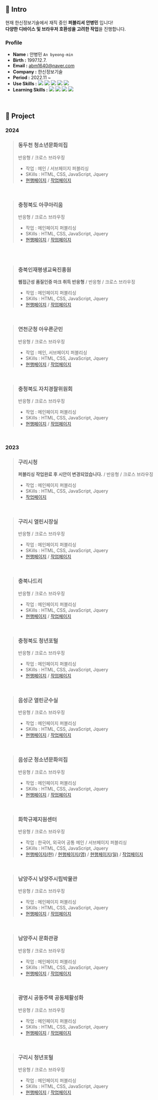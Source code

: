 ## 🤔 Intro
현재 한신정보기술에서 재직 중인 **퍼블리셔 안병민** 입니다!<br>
**다양한 디바이스 및 브라우저 호환성을 고려한 작업**을 진행합니다.<br>

  
### **Profile**
 - **Name :** 안병민 `An byeong-min`
  - **Birth :** 1997.12.7.
  - **Email :** abm1640@naver.com
  - **Company :** 한신정보기술
  - **Period :** 2022.11 ~
  - **Use Skills :** <img src="https://img.shields.io/badge/html5-E34F26?style=flat-square&logo=html5&logoColor=white"/> <img src="https://img.shields.io/badge/css3-1572B6?style=flat-square&logo=css3&logoColor=white"/> <img src="https://img.shields.io/badge/javascript-F7DF1E?style=flat-square&logo=javascript&logoColor=black"/> <img src="https://img.shields.io/badge/jquery-0769AD?style=flat-square&logo=jquery&logoColor=white"/> <img src="https://img.shields.io/badge/Photoshop-31A8FF?style=flat-square&logo=adobephotoshop&logoColor=white"/>
  - **Learning Skills :** <img src="https://img.shields.io/badge/typescript-3178C6?style=flat-square&logo=typescript&logoColor=white"/> <img src="https://img.shields.io/badge/react-61DAFB?style=flat-square&logo=react&logoColor=black"/> <img src="https://img.shields.io/badge/vue.js-4FC08D?style=flat-square&logo=vuedotjs&logoColor=white"/> <img src="https://img.shields.io/badge/next.js-black?style=flat-square&logo=nextdotjs&logoColor=white"/>
  
<br>

## 💬 Project
### 2024
> ### 동두천 청소년문화의집
> 반응형 / 크로스 브라우징
> - 작업 : 메인 / 서브페이지 퍼블리싱
> - SKills : HTML, CSS, JavaScript, Jquery
> - [현행페이지](https://www.ddc.go.kr/youthddc/index.do) / [작업페이지](https://byeongmin-publishing.github.io/Portfolio/chungbuk/site/art_2023/main.html)

<br />

> ### 충청북도 아쿠아리움
> 반응형 / 크로스 브라우징
> - 작업 : 메인페이지 퍼블리싱
> - SKills : HTML, CSS, JavaScript, Jquery
> - [현행페이지](https://www.chungbuk.go.kr/aquarium/index.do) / [작업페이지](https://byeongmin-publishing.github.io/Portfolio/chungbuk/site/art_2023/main.html)

<br />

<br />

> ### 충북인재평생교육진흥원
> **웹접근성 품질인증 마크 취득 반응형** / 반응형 / 크로스 브라우징
> - 작업 : 메인페이지 퍼블리싱
> - SKills : HTML, CSS, JavaScript, Jquery
> - [현행페이지](https://www.cbitle.or.kr/www/index.do) / [작업페이지](https://byeongmin-publishing.github.io/Portfolio/chungbuk/site/art_2023/main.html)

<br />

> ### 연천군청 아우른군민
> 반응형 / 크로스 브라우징
> - 작업 : 메인, 서브페이지 퍼블리싱
> - SKills : HTML, CSS, JavaScript, Jquery
> - [현행페이지](https://www.yeoncheon.go.kr/cyber/index.do) / [작업페이지](https://byeongmin-publishing.github.io/Portfolio/yeoncheon/site/cyber/main.html)

<br />

> ### 충청북도 자치경찰위원회
> 반응형 / 크로스 브라우징
> - 작업 : 메인페이지 퍼블리싱
> - SKills : HTML, CSS, JavaScript, Jquery
> - [현행페이지](https://www.chungbuk.go.kr/cbppc/index.do) / [작업페이지](https://byeongmin-publishing.github.io/Portfolio/chungbuk/site/cbppc_2024/main.html)

<br />

### 2023
> ### 구리시청
> **퍼블리싱 작업완료 후 시안이 변경되었습니다.** / 반응형 / 크로스 브라우징
> - 작업 : 메인페이지 퍼블리싱
> - SKills : HTML, CSS, JavaScript, Jquery
> - [작업페이지](https://byeongmin-publishing.github.io/Portfolio/guri/site/www_2023/main.html)

<br />

> ### 구리시 열린시장실
> 반응형 / 크로스 브라우징
> - 작업 : 메인페이지 퍼블리싱
> - SKills : HTML, CSS, JavaScript, Jquery
> - [현행페이지](https://www.guri.go.kr/mayor/index.do) / [작업페이지](https://byeongmin-publishing.github.io/Portfolio/guri/site/mayor_2023/main.html)

<br />

> ### 충북나드리
> 반응형 / 크로스 브라우징
> - 작업 : 메인페이지 퍼블리싱
> - SKills : HTML, CSS, JavaScript, Jquery
> - [현행페이지](https://tour.chungbuk.go.kr/www/index.do) / [작업페이지](https://byeongmin-publishing.github.io/Portfolio/chungbuktour/site/www_2023/index.html)

<br />

> ### 충청북도 청년포털
> 반응형 / 크로스 브라우징
> - 작업 : 메인페이지 퍼블리싱
> - SKills : HTML, CSS, JavaScript, Jquery
> - [현행페이지](https://www.chungbuk.go.kr/young/index.do) / [작업페이지](https://byeongmin-publishing.github.io/Portfolio/chungbuk/site/young_2023/main.html)

<br />

> ### 음성군 열린군수실
> 반응형 / 크로스 브라우징
> - 작업 : 메인페이지 퍼블리싱
> - SKills : HTML, CSS, JavaScript, Jquery
> - [현행페이지](https://www.eumseong.go.kr/mayor/index.do) / [작업페이지](https://byeongmin-publishing.github.io/Portfolio/eumseong/site/mayor/main.html)

<br />

> ### 음성군 청소년문화의집
> 반응형 / 크로스 브라우징
> - 작업 : 메인페이지 퍼블리싱
> - SKills : HTML, CSS, JavaScript, Jquery
> - [현행페이지](https://www.eumseong.go.kr/esyouth/index.do) / [작업페이지](https://byeongmin-publishing.github.io/Portfolio/eumseong/site/esyouth/main.html)

<br />

> ### 화학규제지원센터
> 반응형 / 크로스 브라우징
> - 작업 : 한국어, 외국어 공통 메인 / 서브페이지 퍼블리싱
> - SKills : HTML, CSS, JavaScript, Jquery
> - [현행페이지(한)](https://reach.ktr.or.kr/www/index.do) / [현행페이지(영)](https://reach.ktr.or.kr/en/index.do) / [현행페이지(일)](https://reach.ktr.or.kr/jp/index.do) / [작업페이지](https://byeongmin-publishing.github.io/Portfolio/ktr/site/www/main.html)

<br />

> ### 남양주시 남양주시립박물관
> 반응형 / 크로스 브라우징
> - 작업 : 메인페이지 퍼블리싱
> - SKills : HTML, CSS, JavaScript, Jquery
> - [현행페이지](https://www.nyj.go.kr/museum/index.do) / [작업페이지](https://byeongmin-publishing.github.io/Portfolio/nyj/site/museum/main.html)

<br />

> ### 남양주시 문화관광
> 반응형 / 크로스 브라우징
> - 작업 : 메인페이지 퍼블리싱
> - SKills : HTML, CSS, JavaScript, Jquery
> - [현행페이지](https://www.nyj.go.kr/culture/index.do) / [작업페이지](https://byeongmin-publishing.github.io/Portfolio/nyj/site/culture/main.html)

<br />

> ### 광명시 공동주택 공동체활성화
> 반응형 / 크로스 브라우징
> - 작업 : 메인페이지 퍼블리싱
> - SKills : HTML, CSS, JavaScript, Jquery
> - [현행페이지](https://www.gm.go.kr/withapt/index.do) / [작업페이지](https://byeongmin-publishing.github.io/Portfolio/gm/site/withapt/main.html)

<br />

> ### 구리시 청년포털
> 반응형 / 크로스 브라우징
> - 작업 : 메인페이지 퍼블리싱
> - SKills : HTML, CSS, JavaScript, Jquery
> - [현행페이지](https://www.guri.go.kr/youth/index.do) / [작업페이지](https://byeongmin-publishing.github.io/Portfolio/guri/site/youth/main.html)

<!--
**byeongmin-publishing/byeongmin-publishing** is a ✨ _special_ ✨ repository because its `README.md` (this file) appears on your GitHub profile.

Here are some ideas to get you started: 

- 🔭 I’m currently working on ...
- 🌱 I’m currently learning ...
- 👯 I’m looking to collaborate on ...
- 🤔 I’m looking for help with ...
- 💬 Ask me about ...
- 😄 Pronouns: ...
- ⚡ Fun fact: ...
-->
